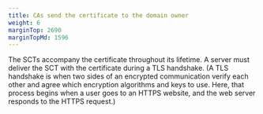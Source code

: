 ```yaml
---
title: CAs send the certificate to the domain owner
weight: 6
marginTop: 2690
marginTopMd: 1596
---
```

The SCTs accompany the certificate throughout its lifetime. A server must deliver the SCT with the certificate during a TLS handshake. (A TLS handshake is when two sides of an encrypted communication verify each other and agree which encryption algorithms and keys to use. Here, that process begins when a user goes to an HTTPS website, and the web server responds to the HTTPS request.)